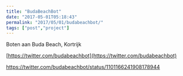 ```yaml
---
title: "BudaBeachBot"
date: "2017-05-01T05:18:43"
permalink: "2017/05/01/budabeachbot/"
tags: ["post","project"]
---
```

Boten aan Buda Beach, Kortrijk  
  
[https://twitter.com/budabeachbot](https://twitter.com/budabeachbot)

<https://twitter.com/budabeachbot/status/1101166241908178944>
